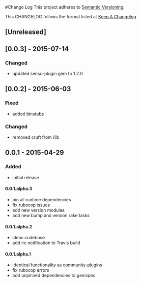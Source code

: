 #Change Log
This project adheres to [Semantic Versioning](http://semver.org/).

This CHANGELOG follows the format listed at [Keep A Changelog](http://keepachangelog.com/)

## [Unreleased]

## [0.0.3] - 2015-07-14
### Changed
- updated sensu-plugin gem to 1.2.0

## [0.0.2] - 2015-06-03

### Fixed
- added binstubs

### Changed
- removed cruft from /lib

## 0.0.1 - 2015-04-29

### Added
- initial release

#### 0.0.1.alpha.3

* pin all runtime dependencies
* fix rubocop issues
* add new version modules
* add new bump and version rake tasks

#### 0.0.1.alpha.2

* clean codebase
* add irc notification to Travis build

#### 0.0.1.alpha.1

* identical functionality as community-plugins
* fix rubocop errors
* add unpinned dependencies to gemspec
